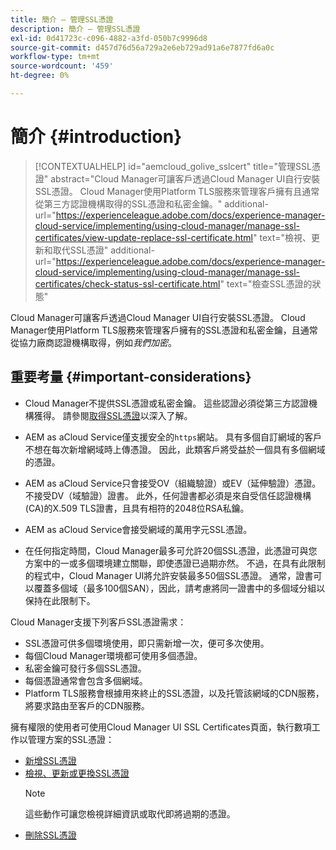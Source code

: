 ```yaml
---
title: 簡介 — 管理SSL憑證
description: 簡介 — 管理SSL憑證
exl-id: 0d41723c-c096-4882-a3fd-050b7c9996d8
source-git-commit: d457d76d56a729a2e6eb729ad91a6e7877fd6a0c
workflow-type: tm+mt
source-wordcount: '459'
ht-degree: 0%

---
```


# 簡介 {#introduction}

>[!CONTEXTUALHELP]
>id="aemcloud_golive_sslcert"
>title="管理SSL憑證"
>abstract="Cloud Manager可讓客戶透過Cloud Manager UI自行安裝SSL憑證。 Cloud Manager使用Platform TLS服務來管理客戶擁有且通常從第三方認證機構取得的SSL憑證和私密金鑰。"
>additional-url="https://experienceleague.adobe.com/docs/experience-manager-cloud-service/implementing/using-cloud-manager/manage-ssl-certificates/view-update-replace-ssl-certificate.html" text="檢視、更新和取代SSL憑證"
>additional-url="https://experienceleague.adobe.com/docs/experience-manager-cloud-service/implementing/using-cloud-manager/manage-ssl-certificates/check-status-ssl-certificate.html" text="檢查SSL憑證的狀態"


Cloud Manager可讓客戶透過Cloud Manager UI自行安裝SSL憑證。 Cloud Manager使用Platform TLS服務來管理客戶擁有的SSL憑證和私密金鑰，且通常從協力廠商認證機構取得，例如&#x200B;*我們加密*。

## 重要考量 {#important-considerations}

* Cloud Manager不提供SSL憑證或私密金鑰。 這些認證必須從第三方認證機構獲得。 請參閱[取得SSL憑證](/help/implementing/cloud-manager/managing-ssl-certifications/get-ssl-certificate.md)以深入了解。

* AEM as aCloud Service僅支援安全的`https`網站。 具有多個自訂網域的客戶不想在每次新增網域時上傳憑證。 因此，此類客戶將受益於一個具有多個網域的憑證。

* AEM as aCloud Service只會接受OV（組織驗證）或EV（延伸驗證）憑證。 不接受DV（域驗證）證書。 此外，任何證書都必須是來自受信任認證機構(CA)的X.509 TLS證書，且具有相符的2048位RSA私鑰。

* AEM as aCloud Service會接受網域的萬用字元SSL憑證。

* 在任何指定時間，Cloud Manager最多可允許20個SSL憑證，此憑證可與您方案中的一或多個環境建立關聯，即使憑證已過期亦然。 不過，在具有此限制的程式中，Cloud Manager UI將允許安裝最多50個SSL憑證。 通常，證書可以覆蓋多個域（最多100個SAN），因此，請考慮將同一證書中的多個域分組以保持在此限制下。

Cloud Manager支援下列客戶SSL憑證需求：

* SSL憑證可供多個環境使用，即只需新增一次，便可多次使用。
* 每個Cloud Manager環境都可使用多個憑證。
* 私密金鑰可發行多個SSL憑證。
* 每個憑證通常會包含多個網域。
* Platform TLS服務會根據用來終止的SSL憑證，以及托管該網域的CDN服務，將要求路由至客戶的CDN服務。

擁有權限的使用者可使用Cloud Manager UI SSL Certificates頁面，執行數項工作以管理方案的SSL憑證：

* [新增SSL憑證](/help/implementing/cloud-manager/managing-ssl-certifications/add-ssl-certificate.md)
* [檢視、更新或更換SSL憑證](/help/implementing/cloud-manager/managing-ssl-certifications/view-update-replace-ssl-certificate.md)
   >[!NOTE]
   >這些動作可讓您檢視詳細資訊或取代即將過期的憑證。
* [刪除SSL憑證](/help/implementing/cloud-manager/managing-ssl-certifications/delete-ssl-certificate.md)
